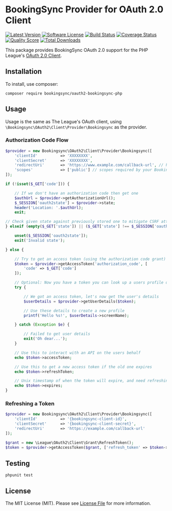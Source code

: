 # BookingSync Provider for OAuth 2.0 Client
[![Latest Version](https://img.shields.io/github/release/BookingSync/oauth2-bookingsync-php.svg?style=flat-square)](https://github.com/bookingsync/oauth2-bookingsync-php/releases)
[![Software License](https://img.shields.io/badge/license-MIT-brightgreen.svg?style=flat-square)](LICENSE.md)
[![Build Status](https://img.shields.io/travis/BookingSync/oauth2-bookingsync-php/master.svg?style=flat-square)](https://travis-ci.org/bookingsync/oauth2-bookingsync-php)
[![Coverage Status](https://img.shields.io/scrutinizer/coverage/g/bookingsync/oauth2-bookingsync-php.svg?style=flat-square)](https://scrutinizer-ci.com/g/bookingsync/oauth2-bookingsync-php/code-structure)
[![Quality Score](https://img.shields.io/scrutinizer/g/bookingsync/oauth2-bookingsync-php.svg?style=flat-square)](https://scrutinizer-ci.com/g/bookingsync/oauth2-bookingsync-php)
[![Total Downloads](https://img.shields.io/packagist/dt/bookingsync/oauth2-bookingsync-php.svg?style=flat-square)](https://packagist.org/packages/bookingsync/oauth2-bookingsync-php)

This package provides BookingSync OAuth 2.0 support for the PHP League's [OAuth 2.0 Client](https://github.com/thephpleague/oauth2-client).

## Installation

To install, use composer:

```
composer require bookingsync/oauth2-bookingsync-php
```

## Usage

Usage is the same as The League's OAuth client, using `\Bookingsync\OAuth2\Client\Provider\Bookingsync` as the provider.

### Authorization Code Flow

```php
$provider = new Bookingsync\OAuth2\Client\Provider\Bookingsync([
    'clientId'          => 'XXXXXXXX',
    'clientSecret'      => 'XXXXXXXX',
    'redirectUri'       => 'https://www.example.com/callback-url', // https is mandatory for BookingSync
    'scopes'            => ['public'] // scopes required by your BookingSync application.
]);

if (!isset($_GET['code'])) {

    // If we don't have an authorization code then get one
    $authUrl = $provider->getAuthorizationUrl();
    $_SESSION['oauth2state'] = $provider->state;
    header('Location: '.$authUrl);
    exit;

// Check given state against previously stored one to mitigate CSRF attack
} elseif (empty($_GET['state']) || ($_GET['state'] !== $_SESSION['oauth2state'])) {

    unset($_SESSION['oauth2state']);
    exit('Invalid state');

} else {

    // Try to get an access token (using the authorization code grant)
    $token = $provider->getAccessToken('authorization_code', [
        'code' => $_GET['code']
    ]);

    // Optional: Now you have a token you can look up a users profile data
    try {

        // We got an access token, let's now get the user's details
        $userDetails = $provider->getUserDetails($token);

        // Use these details to create a new profile
        printf('Hello %s!', $userDetails->screenName);

    } catch (Exception $e) {

        // Failed to get user details
        exit('Oh dear...');
    }

    // Use this to interact with an API on the users behalf
    echo $token->accessToken;

    // Use this to get a new access token if the old one expires
    echo $token->refreshToken;

    // Unix timestamp of when the token will expire, and need refreshing
    echo $token->expires;
}
```

### Refreshing a Token

```php
$provider = new Bookingsync\OAuth2\Client\Provider\Bookingsync([
    'clientId'          => '{bookingsync-client-id}',
    'clientSecret'      => '{bookingsync-client-secret}',
    'redirectUri'       => 'https://example.com/callback-url'
]);

$grant = new \League\OAuth2\Client\Grant\RefreshToken();
$token = $provider->getAccessToken($grant, ['refresh_token' => $token->refreshToken]);
```

## Testing

```
phpunit test
```

## License

The MIT License (MIT). Please see [License File](https://github.com/bookingsync/oauth2-bookingsync-php/blob/master/LICENSE) for more information.